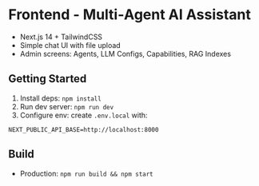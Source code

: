 # Frontend - Multi‑Agent AI Assistant

- Next.js 14 + TailwindCSS
- Simple chat UI with file upload
- Admin screens: Agents, LLM Configs, Capabilities, RAG Indexes

## Getting Started

1. Install deps: `npm install`
2. Run dev server: `npm run dev`
3. Configure env: create `.env.local` with:

```
NEXT_PUBLIC_API_BASE=http://localhost:8000
```

## Build

- Production: `npm run build && npm start`

